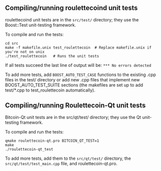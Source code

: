 Compiling/running roulettecoind unit tests
------------------------------------

roulettecoind unit tests are in the `src/test/` directory; they
use the Boost::Test unit-testing framework.

To compile and run the tests:

	cd src
	make -f makefile.unix test_roulettecoin  # Replace makefile.unix if you're not on unix
	./test_roulettecoin   # Runs the unit tests

If all tests succeed the last line of output will be:
`*** No errors detected`

To add more tests, add `BOOST_AUTO_TEST_CASE` functions to the existing
.cpp files in the test/ directory or add new .cpp files that
implement new BOOST_AUTO_TEST_SUITE sections (the makefiles are
set up to add test/*.cpp to test_roulettecoin automatically).


Compiling/running Roulettecoin-Qt unit tests
---------------------------------------

Bitcoin-Qt unit tests are in the src/qt/test/ directory; they
use the Qt unit-testing framework.

To compile and run the tests:

	qmake roulettecoin-qt.pro BITCOIN_QT_TEST=1
	make
	./roulettecoin-qt_test

To add more tests, add them to the `src/qt/test/` directory,
the `src/qt/test/test_main.cpp` file, and roulettecoin-qt.pro.
